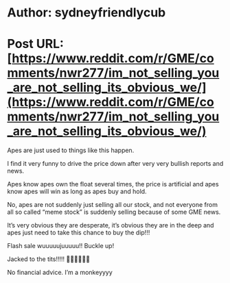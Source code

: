 # Author: sydneyfriendlycub
# Post URL: [https://www.reddit.com/r/GME/comments/nwr277/im_not_selling_you_are_not_selling_its_obvious_we/](https://www.reddit.com/r/GME/comments/nwr277/im_not_selling_you_are_not_selling_its_obvious_we/)



Apes are just used to things like this happen. 

I find it very funny to drive the price down after very very bullish reports and news. 

Apes know apes own the float several times, the price is artificial and apes know apes will win as long as apes buy and hold.

No, apes are not suddenly just selling all our stock, and not everyone from all so called “meme stock” is suddenly selling because of some GME news.

It’s very obvious they are desperate, it’s obvious they are in the deep and apes just need to take this chance to buy the dip!!!

Flash sale wuuuuujuuuuu!! Buckle up!

Jacked to the tits!!!!! 🚀🚀🚀🚀🚀🚀

No financial advice. I’m a monkeyyyy